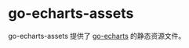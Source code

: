 # go-echarts-assets

go-echarts-assets 提供了 [go-echarts](https://github.com/chenjiandongx/go-echarts) 的静态资源文件。